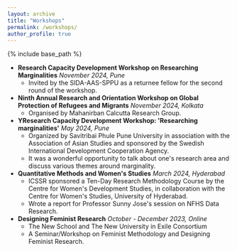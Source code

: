 ```yaml
---
layout: archive
title: "Workshops"
permalink: /workshops/
author_profile: true
---
```

{% include base_path %}
* **Research Capacity Development Workshop on Researching Marginalities** _November 2024, Pune_
  * Invited by the SIDA-AAS-SPPU as a returnee fellow for the second round of the workshop.
* **Ninth Annual Research and Orientation Workshop on Global Protection of Refugees and Migrants** _November 2024, Kolkata_
  * Organised by Mahanirban Calcutta Research Group.
* **YResearch Capacity Development Workshop: 'Researching marginalities'** _May 2024, Pune_
  * Organized by Savitribai Phule Pune University in association with the Association of Asian Studies and sponsored by the Swedish International Development Cooperation Agency.
  * It was a wonderful opportunity to talk about one's research area and discuss various themes around marginality.
* **Quantitative Methods and Women's Studies** _March 2024, Hyderabad_
  * ICSSR sponsored a Ten-Day Research Methodology Course by the Centre for Women's Development Studies, in collaboration with the Centre for Women's Studies, University of Hyderabad.
  * Wrote a report for Professor Sunny Jose's session on NFHS Data Research.
* **Designing Feminist Research** _October - December 2023, Online_
  * The New School and The New University in Exile Consortium
  * A Seminar/Workshop on Feminist Methodology and Designing Feminist Research. 
